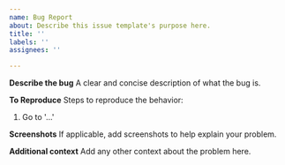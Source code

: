 ```yaml
---
name: Bug Report
about: Describe this issue template's purpose here.
title: ''
labels: ''
assignees: ''

---
```


**Describe the bug**
A clear and concise description of what the bug is.

**To Reproduce**
Steps to reproduce the behavior:
1. Go to '...'

**Screenshots**
If applicable, add screenshots to help explain your problem.

**Additional context**
Add any other context about the problem here.
